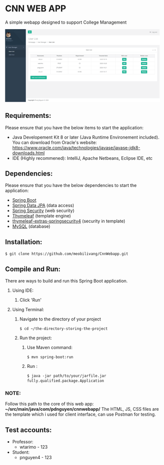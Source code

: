 # CNN WEB APP

A simple webapp designed to support College Management

![CnnWebapp](display.png)
## Requirements:
Please ensure that you have the below items to start the application:
- Java Developement Kit 8 or later (Java Runtime Environement included). You can download from Oracle's website: https://www.oracle.com/java/technologies/javase/javase-jdk8-downloads.html
- IDE (Highly recommened): IntelliJ, Apache Netbeans, Eclipse IDE, etc
## Dependencies:
Please ensure that you have the below dependencies to start the application:
* [Spring Boot](https://projects.spring.io/spring-boot/)
* [Spring Data JPA](https://projects.spring.io/spring-data-jpa/) (data access)
* [Spring Security](https://projects.spring.io/spring-security/) (web security)
* [Thymeleaf](http://www.thymeleaf.org/) (template engine)
* [thymeleaf-extras-springsecurity4](https://github.com/thymeleaf/thymeleaf-extras-springsecurity) (security in template)
* [MySQL](https://www.mysql.com/) (database)

## Installation:
```
$ git clone https://github.com/meobilivang/CnnWebapp.git
```
## Compile and Run:
There are ways to build and run this Spring Boot application.
1. Using IDE: 
    
    1. Click 'Run'
2. Using Terminal:
    1. Navigate to the directory of your project
       ```
       $ cd ~/the-directory-storing-the-project
       ```
    2. Run the project: 
        1. Use Maven command:
            ```
            $ mvn spring-boot:run
            ```
        2. Run :
        
            ```
            $ java -jar path/to/your/jarfile.jar fully.qualified.package.Application 
            ```

### NOTE:
Follow this path to the core of this web app: 
    **~/src/main/java/com/pdnguyen/cnnwebapp/**
The HTML, JS, CSS files are the template which i used for client interface, can use Postman for testing.
## Test accounts:
- Professor: 
    + wtarimo - 123 
- Student:
    + pnguyen4 - 123
